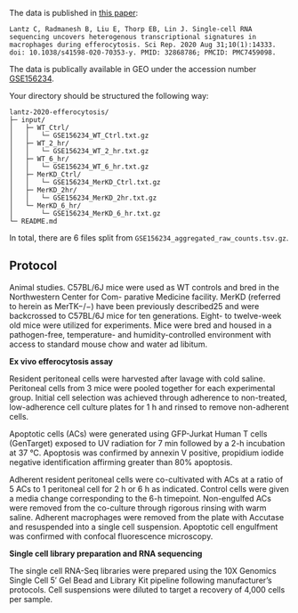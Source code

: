 The data is published in [this paper](https://doi.org/10.1038/s41598-020-70353-y):

```
Lantz C, Radmanesh B, Liu E, Thorp EB, Lin J. Single-cell RNA sequencing uncovers heterogenous transcriptional signatures in macrophages during efferocytosis. Sci Rep. 2020 Aug 31;10(1):14333. doi: 10.1038/s41598-020-70353-y. PMID: 32868786; PMCID: PMC7459098.
```
The data is publically available in GEO under the accession number [GSE156234](https://www.ncbi.nlm.nih.gov/geo/query/acc.cgi?acc=GSE156234).

Your directory should be structured the following way:

```
lantz-2020-efferocytosis/
├─ input/
│   ├─ WT_Ctrl/
│   │   └─ GSE156234_WT_Ctrl.txt.gz
│   ├─ WT_2_hr/
│   │   └─ GSE156234_WT_2_hr.txt.gz
│   ├─ WT_6_hr/
│   │   └─ GSE156234_WT_6_hr.txt.gz
│   ├─ MerKD_Ctrl/
│   │   └─ GSE156234_MerKD_Ctrl.txt.gz
│   ├─ MerKD_2hr/
│   │   └─ GSE156234_MerKD_2hr.txt.gz
│   └─ MerKD_6_hr/
│       └─ GSE156234_MerKD_6_hr.txt.gz
└─ README.md
```
In total, there are 6 files split from `GSE156234_aggregated_raw_counts.tsv.gz`.

## Protocol

Animal studies. C57BL/6J mice were used as WT controls and bred in the Northwestern Center for Com- parative Medicine facility. MerKD (referred to herein as MerTK−/−) have been previously described25 and were backcrossed to C57BL/6J mice for ten generations. Eight- to twelve-week old mice were utilized for experiments. Mice were bred and housed in a pathogen-free, temperature- and humidity-controlled environment with access to standard mouse chow and water ad libitum.

**Ex vivo efferocytosis assay**

Resident peritoneal cells were harvested after lavage with cold saline. Peritoneal cells from 3 mice were pooled together for each experimental group. Initial cell selection was achieved through adherence to non-treated, low-adherence cell culture plates for 1 h and rinsed to remove non-adherent cells.

Apoptotic cells (ACs) were generated using GFP-Jurkat Human T cells (GenTarget) exposed to UV radiation for 7 min followed by a 2-h incubation at 37 °C. Apoptosis was confirmed by annexin V positive, propidium iodide negative identification affirming greater than 80% apoptosis.

Adherent resident peritoneal cells were co-cultivated with ACs at a ratio of 5 ACs to 1 peritoneal cell for 2 h or 6 h as indicated. Control cells were given a media change corresponding to the 6-h timepoint. Non-engulfed ACs were removed from the co-culture through rigorous rinsing with warm saline. Adherent macrophages were removed from the plate with Accutase and resuspended into a single cell suspension. Apoptotic cell engulfment was confirmed with confocal fluorescence microscopy.

**Single cell library preparation and RNA sequencing**

The single cell RNA-Seq libraries were prepared using the 10X Genomics Single Cell 5′ Gel Bead and Library Kit pipeline following manufacturer’s protocols. Cell suspensions were diluted to target a recovery of 4,000 cells per sample.
